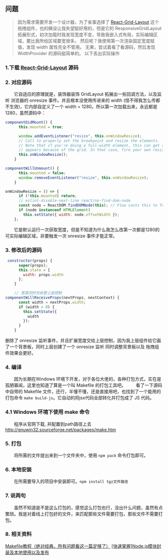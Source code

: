 ## 问题
> 因为需求需要开发一个设计器，为了省事选择了 [React-Grid-Layout](https://github.com/STRML/react-grid-layout) 这个拖拽组件，也的确没让我失望挺好用的，但是它的 ResponsiveGridLayout 拓展形式，初次加载时我发现宽度不变，导致我嵌入式布局，实际编辑区域，要比我所给区域要宽很多。
> 然后呢？我使用第一次渲染固定宽度赋值，发现 width 属性完全不管用。
> 无果，尝试着看了看源码，然后发现 WidthProvider 的源码挺简单的。
> 以下丢出实际操作

### 1.下载 [React-Grid-Layout](https://github.com/STRML/react-grid-layout) 源码

### 2. 对应源码
&emsp;&emsp;它自适应的原理就是，装饰器装饰 GridLayout 拓展出一些回调方法，以及监听 浏览器的 onresize 事件。并且根本没使用传进来的 width (怪不得我怎么传都不生效)，它内部自定义了一个 width = 1280。所以第一次加载出来，永远都是 1280，虽然源码中：
```jsx
componentDidMount() {
      this.mounted = true;

      window.addEventListener("resize", this.onWindowResize);
      // Call to properly set the breakpoint and resize the elements.
      // Note that if you're doing a full-width element, this can get a little wonky if a scrollbar
      // appears because of the grid. In that case, fire your own resize event, or set `overflow: scroll` on your body.
      this.onWindowResize();
    }

componentWillUnmount() {
      this.mounted = false;
      window.removeEventListener("resize", this.onWindowResize);
    }

onWindowResize = () => {
      if (!this.mounted) return;
      // eslint-disable-next-line react/no-find-dom-node
      const node = ReactDOM.findDOMNode(this); // Flow casts this to Text | Element
      if (node instanceof HTMLElement)
        this.setState({ width: node.offsetWidth });
    };
```
&emsp;&emsp;它是默认运行一次获取宽度，但是不知道为什么我怎么改第一次都是1280的可实际编辑区域，非要触发一次 onresize 事件才能正常。

### 3. 修改后的源码
```jsx
 constructor(props) {
      super(props);
      this.state = {
        width: props.width
      };
    }

    // 宽度同时交给更上层控制
componentWillReceiveProps(nextProps, nextContext) {
      const width = nextProps.width;
      if (width > 0) {
        this.setState({
          width
        });
      }
    }
```
删除了 onresize 监听事件，并且扩展宽度交给上层控制，因为我上层组件给它画了一个背景板，同时上层创建了一个 onresize 监听 同时调整背景板以及 拖拽组件效果会更好。

### 4. 编译
&emsp;&emsp;因为长期在Windows 环境下开发，对于各位大佬的，各种打包方式，实在是孤陋寡闻，这里也知道了算是一个叫 Makefile 的打包工具吧。
&emsp;&emsp;看了一下源码中自带的 Makefile 文件，还行，半懂不懂，还是直接用吧，也找到了一个能用的打包命令 `make build-js`。它自动的将jsx代码全部转化并打包成了 JS 代码。
### 4.1 Windows 环境下使用 make 命令
&emsp;&emsp;程序从官网下载, 并配置到path路径上去
&emsp;&emsp;http://gnuwin32.sourceforge.net/packages/make.htm
### 5. 打包
&emsp;&emsp;将所需的文件提出来到一个文件夹中，使用 `npm pack` 命令打包即可。

### 6. 本地安装 
&emsp;&emsp;在所需要导入的项目中安装即可。`npm install tgz文件路径`

### 7. 说两句
&emsp;&emsp;虽然不知道是不是这么打包的，感觉这么打包也行，没出什么问题，虽然有点繁琐。我是对着线上打包好的文件，来匹配那些文件需要打包，那些文件不需要打包。

### 8. 相关资料
[Makefile教程（绝对经典，所有问题看这一篇足够了）](https://blog.csdn.net/weixin_38391755/article/details/80380786)
[[快速掌握]Node.js模块封装及本地使用以及发布](https://blog.csdn.net/wcslb/article/details/53004313)